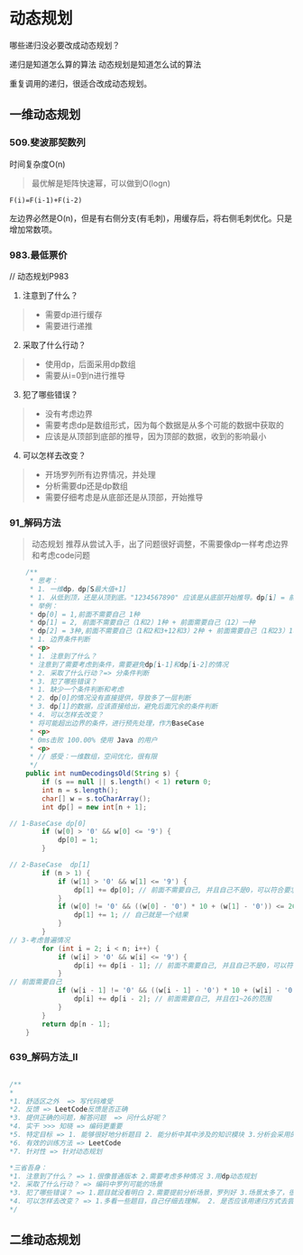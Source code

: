 

# 动态规划


哪些递归没必要改成动态规划？

递归是知道怎么算的算法
动态规划是知道怎么试的算法

重复调用的递归，很适合改成动态规划。

## 一维动态规划

### 509.斐波那契数列

时间复杂度O(n)
> 最优解是矩阵快速幂，可以做到O(logn)

`F(i)=F(i-1)+F(i-2)`

左边界必然是O(n)，但是有右侧分支(有毛刺)，用缓存后，将右侧毛刺优化。只是增加常数项。


### 983.最低票价

// 动态规划P983


1. 注意到了什么？
> * 需要dp进行缓存
> * 需要进行递推
2. 采取了什么行动？
> * 使用dp，后面采用dp数组
> * 需要从i=0到n进行推导
3. 犯了哪些错误？
> * 没有考虑边界
> * 需要考虑dp是数组形式，因为每个数据是从多个可能的数据中获取的
> * 应该是从顶部到底部的推导，因为顶部的数据，收到的影响最小
4. 可以怎样去改变？
> * 开场罗列所有边界情况，并处理
> * 分析需要dp还是dp数组
> * 需要仔细考虑是从底部还是从顶部，开始推导



### 91_解码方法

> 动态规划
> 推荐从尝试入手，出了问题很好调整，不需要像dp一样考虑边界和考虑code问题

```java
    /**
     * 思考：
     * 1. 一维dp，dp[S最大值+1]
     * 1. 从低到顶，还是从顶到底。"1234567890" 应该是从底部开始推导。dp[i] = 前面不需要自己,自己不为0 dp[i-1]， + 自己为0，前面需要自己 dp[i-2]
     * 举例：
     * dp[0] = 1,前面不需要自己 1种
     * dp[1] = 2, 前面不需要自己（1和2）1种 + 前面需要自己（12）一种
     * dp[2] = 3种,前面不需要自己（1和2和3+12和3）2种 + 前面需要自己（1和23）1种。列举一下 1,2,3 12,3 1,23
     * 1. 边界条件判断
     * <p>
     * 1. 注意到了什么？
     * 注意到了需要考虑到条件，需要避免dp[i-1]和dp[i-2]的情况
     * 2. 采取了什么行动？=> 分条件判断
     * 3. 犯了哪些错误？
     * 1. 缺少一个条件判断和考虑
     * 2. dp[0]的情况没有直接提供，导致多了一层判断
     * 3. dp[1]的数据，应该直接给出，避免后面冗余的条件判断
     * 4. 可以怎样去改变？
     * 将可能超出边界的条件，进行预先处理，作为BaseCase
     * <p>
     * 0ms击败 100.00% 使用 Java 的用户
     * <p>
     * // 感受：一维数组，空间优化，很有限
     */
    public int numDecodingsOld(String s) {
        if (s == null || s.length() < 1) return 0;
        int n = s.length();
        char[] w = s.toCharArray();
        int dp[] = new int[n + 1];

// 1-BaseCase dp[0]
        if (w[0] > '0' && w[0] <= '9') {
            dp[0] = 1;
        }

// 2-BaseCase  dp[1]
        if (n > 1) {
            if (w[1] > '0' && w[1] <= '9') {
                dp[1] += dp[0]; // 前面不需要自己, 并且自己不是0，可以符合要求
            }
            if (w[0] != '0' && ((w[0] - '0') * 10 + (w[1] - '0')) <= 26) {
                dp[1] += 1; // 自己就是一个结果
            }
        }
// 3-考虑普遍情况
        for (int i = 2; i < n; i++) {
            if (w[i] > '0' && w[i] <= '9') {
                dp[i] += dp[i - 1]; // 前面不需要自己, 并且自己不是0，可以符合要求
            }
// 前面需要自己
            if (w[i - 1] != '0' && ((w[i - 1] - '0') * 10 + (w[i] - '0')) <= 26) {
                dp[i] += dp[i - 2]; // 前面需要自己, 并且在1~26的范围
            }
        }
        return dp[n - 1];
    }
```

### 639_解码方法_II

```java

/**
*
*1. 舒适区之外  => 写代码难受
*2. 反馈 => LeetCode反馈是否正确
*3. 提供正确的问题，解答问题  => 问什么好呢？
*4. 实干 >>> 知晓 => 编码更重要
*5. 特定目标 => 1. 能够很好地分析题目 2. 能分析中其中涉及的知识模块 3.分析会采用的技术
*6. 有效的训练方法 => LeetCode
*7. 针对性 => 针对动态规划

*三省吾身：
*1. 注意到了什么？ => 1.很像普通版本 2.需要考虑多种情况 3.用dp动态规划
*2. 采取了什么行动？ => 编码中罗列可能的场景
*3. 犯了哪些错误？ => 1.题目就没看明白 2.需要提前分析场景，罗列好 3.场景太多了，很混乱
*4. 可以怎样去改变？ => 1.多看一些题目，自己仔细去理解。 2. 是否应该用递归方式去尝试？
*/
```


## 二维动态规划